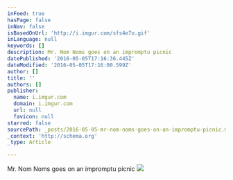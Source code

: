 ```yaml
---
inFeed: true
hasPage: false
inNav: false
isBasedOnUrl: 'http://i.imgur.com/sfs4e7o.gif'
inLanguage: null
keywords: []
description: Mr. Nom Noms goes on an impromptu picnic
datePublished: '2016-05-05T17:16:36.445Z'
dateModified: '2016-05-05T17:16:00.599Z'
author: []
title: ''
authors: []
publisher:
  name: i.imgur.com
  domain: i.imgur.com
  url: null
  favicon: null
starred: false
sourcePath: _posts/2016-05-05-mr-nom-noms-goes-on-an-impromptu-picnic.md
_context: 'http://schema.org'
_type: Article

---
```

Mr. Nom Noms goes on an impromptu picnic
![](http://i.imgur.com/sfs4e7o.gif)